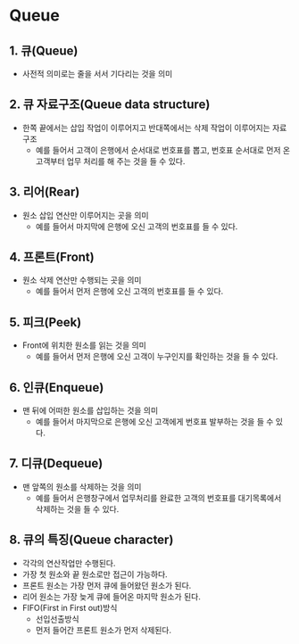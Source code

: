 # Queue
## 1. 큐(Queue)
- 사전적 의미로는 줄을 서서 기다리는 것을 의미
## 2. 큐 자료구조(Queue data structure)
- 한쪽 끝에서는 삽입 작업이 이루어지고 반대쪽에서는 삭제 작업이 이루어지는 자료구조
  - 예를 들어서 고객이 은행에서 순서대로 번호표를 뽑고, 번호표 순서대로 먼저 온 고객부터 업무 처리를 해 주는 것을 들 수 있다.
## 3. 리어(Rear)
- 원소 삽입 연산만 이루어지는 곳을 의미
  - 예를 들어서 마지막에 은행에 오신 고객의 번호표를 들 수 있다.
## 4. 프론트(Front)
- 원소 삭제 연산만 수행되는 곳을 의미
  - 예를 들어서 먼저 은행에 오신 고객의 번호표를 들 수 있다.
## 5. 피크(Peek)
- Front에 위치한 원소를 읽는 것을 의미
  - 예를 들어서 먼저 은행에 오신 고객이 누구인지를 확인하는 것을 들 수 있다.
## 6. 인큐(Enqueue)
- 맨 뒤에 어떠한 원소를 삽입하는 것을 의미
  - 예를 들어서 마지막으로 은행에 오신 고객에게 번호표 발부하는 것을 들 수 있다.
## 7. 디큐(Dequeue)
- 맨 앞쪽의 원소를 삭제하는 것을 의미
  - 예를 들어서 은행창구에서 업무처리를 완료한 고객의 번호표를 대기목록에서 삭제하는 것을 들 수 있다.
## 8. 큐의 특징(Queue character)
- 각각의 연산작업만 수행된다.
- 가장 첫 원소와 끝 원소로만 접근이 가능하다.
- 프론트 원소는 가장 먼저 큐에 들어왔던 원소가 된다.
- 리어 원소는 가장 늦게 큐에 들어온 마지막 원소가 된다.
- FIFO(First in First out)방식
  - 선입선출방식
  - 먼저 들어간 프론트 원소가 먼저 삭제된다.